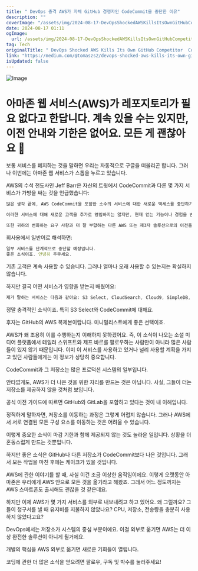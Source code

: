 ```yaml
---
title: " DevOps 충격 AWS가 자체 GitHub 경쟁자인 CodeCommit을 중단한 이유"
description: ""
coverImage: "/assets/img/2024-08-17-DevOpsShockedAWSKillsItsOwnGitHubCompetitorCodeCommit_0.png"
date: 2024-08-17 01:11
ogImage: 
  url: /assets/img/2024-08-17-DevOpsShockedAWSKillsItsOwnGitHubCompetitorCodeCommit_0.png
tag: Tech
originalTitle: " DevOps Shocked AWS Kills Its Own GitHub Competitor  CodeCommit"
link: "https://medium.com/@tomaszs2/devops-shocked-aws-kills-its-own-github-competitor-codecommit-8fcf6f9c2de4"
isUpdated: false
---
```



![Image](/assets/img/2024-08-17-DevOpsShockedAWSKillsItsOwnGitHubCompetitorCodeCommit_0.png)

# 아마존 웹 서비스(AWS)가 레포지토리가 필요 없다고 한답니다. 계속 있을 수는 있지만, 이전 안내와 기한은 없어요. 모든 게 괜찮아요 🫨

보통 서비스를 폐지하는 것을 말하면 우리는 자동적으로 구글을 떠올리곤 합니다. 그러나 이번에는 아마존 웹 서비스가 스톱을 누르고 있습니다.

AWS의 수석 전도사인 Jeff Barr은 자신의 트윗에서 CodeCommit과 다른 몇 가지 서비스가 가방을 싸는 것을 언급했습니다:

<div class="content-ad"></div>

```js
많은 생각 끝에, AWS CodeCommit을 포함한 소수의 서비스에 대한 새로운 액세스를 중단하기로 결정했습니다.

이러한 서비스에 대해 새로운 고객을 추가로 영입하지는 않지만, 현재 얻는 기능이나 경험을 변경할 계획은 없으며, 안전하고 신뢰할 수 있게 유지할 것입니다.

또한 귀하의 변화하는 요구 사항과 더 잘 부합하는 다른 AWS 또는 제3자 솔루션으로의 이전을 지원합니다. 계속해서 피드백을 제공해주시기 바랍니다. 우리는 늘 귀하의 의견을 듣고 있습니다.
```

회사용에서 일반어로 해석하면:

```js
일부 서비스를 단계적으로 중단할 예정입니다.
좋은 소식이죠. 안녕히 주무세요.
```

기존 고객은 계속 사용할 수 있습니다. 그러나 얼마나 오래 사용할 수 있는지는 확실하지 않습니다.

<div class="content-ad"></div>

하지만 결국 어떤 서비스가 영향을 받는지 배웠어요:

```js
제가 말하는 서비스는 다음과 같아요: S3 Select, CloudSearch, Cloud9, SimpleDB, Forecast, Data Pipeline, 그리고 CodeCommit.
```

정말 충격적인 소식이죠. 특히 S3 Select와 CodeCommit에 대해요.

후자는 GitHub의 AWS 복제본이랍니다. 미니멀리스트에게 좋은 선택이죠.

<div class="content-ad"></div>

AWS가 왜 조용히 이를 수행하는지 이해하지 못하겠어요. 즉, 이 소식이 나오는 소셜 미디어 플랫폼에서 테일러 스위프트와 제프 바르를 팔로우하는 사람만이 아니라 많은 사람들이 있지 않기 때문입니다. 이미 이 서비스를 사용하고 있거나 널리 사용할 계획을 가지고 있던 사람들에게는 이 정보가 상당히 중요합니다.

CodeCommit과 그 저장소는 많은 프로덕션 시스템의 일부입니다. 

안타깝게도, AWS가 더 나은 것을 위한 자리를 만드는 것은 아닙니다. 사실, 그들이 더는 저장소를 제공하지 않을 것처럼 보입니다.

<div class="content-ad"></div>

공식 이전 가이드에 따르면 GitHub와 GitLab을 포함하고 있다는 것이 내 이해입니다.

정직하게 말하자면, 저장소를 이동하는 과정은 그렇게 어렵지 않습니다. 그러나 AWS에서 서로 연결된 모든 구성 요소를 이동하는 것은 어려울 수 있습니다.

이렇게 중요한 소식이 마감 기한과 함께 제공되지 않는 것도 놀라운 일입니다. 상황을 더 혼동스럽게 만드는 것뿐입니다.

하지만 좋은 소식은 GitHub나 다른 저장소가 CodeCommit보다 나은 것입니다. 그래서 모든 작업을 마친 후에는 케이크가 있을 것입니다.

<div class="content-ad"></div>

AWS에 관한 이야기를 할 때, 사실 이건 조금 이상한 움직임이에요. 이렇게 오랫동안 아마존은 우리에게 AWS 안으로 모든 것을 옮기라고 해왔죠. 그래서 어느 정도까지는 AWS 스마트폰도 출시해도 괜찮을 것 같은데요.

하지만 이제 AWS가 몇 가지 서비스를 외부로 내보내려고 하고 있어요. 왜 그럴까요? 그들이 청구서를 낼 때 유지비를 지불하지 않았나요? CPU, 저장소, 전송량을 충분히 사용하지 않았다고요?

DevOps에서는 저장소가 시스템의 중심 부분이에요. 이걸 외부로 옮기면 AWS는 더 이상 완전한 솔루션이 아니게 될거에요.

개발의 핵심을 AWS 외부로 옮기면 새로운 기회들이 열립니다.

<div class="content-ad"></div>

코딩에 관한 더 많은 소식을 얻으려면 팔로우, 구독 및 박수를 눌러주세요!